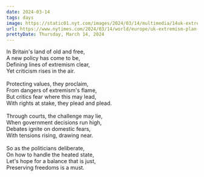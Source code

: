 ```yaml
---
date: 2024-03-14
tags: days
image: https://static01.nyt.com/images/2024/03/14/multimedia/14uk-extremism-01-vkwl/14uk-extremism-01-vkwl-facebookJumbo.jpg
url: https://www.nytimes.com/2024/03/14/world/europe/uk-extremism-plan-free-speech.html
prettyDate: Thursday, March 14, 2024
---
```

In Britain's land of old and free,<br>A new policy has come to be,<br>Defining lines of extremism clear,<br>Yet criticism rises in the air.<br><br>Protecting values, they proclaim,<br>From dangers of extremism's flame,<br>But critics fear where this may lead,<br>With rights at stake, they plead and plead.<br><br>Through courts, the challenge may lie,<br>When government decisions run high,<br>Debates ignite on domestic fears,<br>With tensions rising, drawing near.<br><br>So as the politicians deliberate,<br>On how to handle the heated state,<br>Let's hope for a balance that is just,<br>Preserving freedoms is a must.